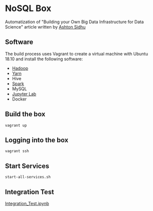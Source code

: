 # NoSQL Box

Automatization of "Building your Own Big Data Infrastructure for Data Science" article written by [Ashton Sidhu](https://towardsdatascience.com/tutorial-building-your-own-big-data-infrastructure-for-data-science-579ae46880d8)


## Software 


The build process uses Vagrant to create a virtual machine with Ubuntu 18.10 and install the following software:

- [Hadoop](http://localhost:9870)
- [Yarn](http://localhost:8088)
- Hive
- [Spark](http://localhost:8080)
- MySQL
- [Jupyter Lab](http://localhost:8888)
- Docker


## Build the box

```
vagrant up
```

## Logging into the box

```
vagrant ssh
```

## Start Services 

```
start-all-services.sh
```

## Integration Test


[Integration_Test.ipynb](./resources/notebooks/Integration_Test.ipynb)


